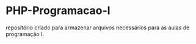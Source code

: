 # PHP-Programacao-I
repositório criado para armazenar arquivos necessários para as aulas de programação I.
